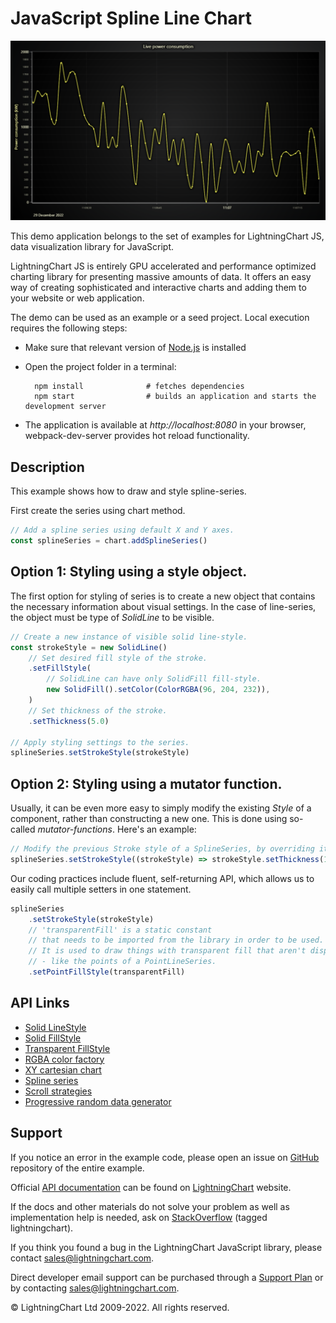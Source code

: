 # JavaScript Spline Line Chart

![JavaScript Spline Line Chart](styledSplines-darkGold.png)

This demo application belongs to the set of examples for LightningChart JS, data visualization library for JavaScript.

LightningChart JS is entirely GPU accelerated and performance optimized charting library for presenting massive amounts of data. It offers an easy way of creating sophisticated and interactive charts and adding them to your website or web application.

The demo can be used as an example or a seed project. Local execution requires the following steps:

-   Make sure that relevant version of [Node.js](https://nodejs.org/en/download/) is installed
-   Open the project folder in a terminal:

          npm install              # fetches dependencies
          npm start                # builds an application and starts the development server

-   The application is available at _http://localhost:8080_ in your browser, webpack-dev-server provides hot reload functionality.


## Description

This example shows how to draw and style spline-series.

First create the series using chart method.

```javascript
// Add a spline series using default X and Y axes.
const splineSeries = chart.addSplineSeries()
```

## Option 1: Styling using a style object.

The first option for styling of series is to create a new object that contains the necessary information about visual settings. In the case of line-series, the object must be type of _SolidLine_ to be visible.

```javascript
// Create a new instance of visible solid line-style.
const strokeStyle = new SolidLine()
    // Set desired fill style of the stroke.
    .setFillStyle(
        // SolidLine can have only SolidFill fill-style.
        new SolidFill().setColor(ColorRGBA(96, 204, 232)),
    )
    // Set thickness of the stroke.
    .setThickness(5.0)

// Apply styling settings to the series.
splineSeries.setStrokeStyle(strokeStyle)
```

## Option 2: Styling using a mutator function.

Usually, it can be even more easy to simply modify the existing _Style_ of a component, rather than constructing a new one. This is done using so-called _mutator-functions_. Here's an example:

```javascript
// Modify the previous Stroke style of a SplineSeries, by overriding its previous thickness.
splineSeries.setStrokeStyle((strokeStyle) => strokeStyle.setThickness(1.0))
```

Our coding practices include fluent, self-returning API, which allows us to easily call multiple setters in one statement.

```javascript
splineSeries
    .setStrokeStyle(strokeStyle)
    // 'transparentFill' is a static constant
    // that needs to be imported from the library in order to be used.
    // It is used to draw things with transparent fill that aren't disposable
    // - like the points of a PointLineSeries.
    .setPointFillStyle(transparentFill)
```


## API Links

* [Solid LineStyle]
* [Solid FillStyle]
* [Transparent FillStyle]
* [RGBA color factory]
* [XY cartesian chart]
* [Spline series]
* [Scroll strategies]
* [Progressive random data generator]


## Support

If you notice an error in the example code, please open an issue on [GitHub][0] repository of the entire example.

Official [API documentation][1] can be found on [LightningChart][2] website.

If the docs and other materials do not solve your problem as well as implementation help is needed, ask on [StackOverflow][3] (tagged lightningchart).

If you think you found a bug in the LightningChart JavaScript library, please contact sales@lightningchart.com.

Direct developer email support can be purchased through a [Support Plan][4] or by contacting sales@lightningchart.com.

[0]: https://github.com/Arction/
[1]: https://lightningchart.com/lightningchart-js-api-documentation/
[2]: https://lightningchart.com
[3]: https://stackoverflow.com/questions/tagged/lightningchart
[4]: https://lightningchart.com/support-services/

© LightningChart Ltd 2009-2022. All rights reserved.


[Solid LineStyle]: https://lightningchart.com/js-charts/api-documentation/v5.2.0/classes/SolidLine.html
[Solid FillStyle]: https://lightningchart.com/js-charts/api-documentation/v5.2.0/classes/SolidFill.html
[Transparent FillStyle]: https://lightningchart.com/js-charts/api-documentation/v5.2.0/variables/transparentFill.html
[RGBA color factory]: https://lightningchart.com/js-charts/api-documentation/v5.2.0/functions/ColorRGBA.html
[XY cartesian chart]: https://lightningchart.com/js-charts/api-documentation/v5.2.0/classes/ChartXY.html
[Spline series]: https://lightningchart.com/js-charts/api-documentation/v5.2.0/classes/SplineSeries.html
[Scroll strategies]: https://lightningchart.com/js-charts/api-documentation/v5.2.0/variables/AxisScrollStrategies.html
[Progressive random data generator]: https://arction.github.io/xydata/classes/progressiverandomgenerator.html

